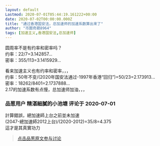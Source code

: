 ```yaml
---
layout: default
Lastmod: 2020-07-01T05:44:19.161222+00:00
date: 2020-07-02T00:00:00.000Z
title: "通过香港国安法，总加速师的加速系数算出来了"
author: "币圈奇葩8964"
tags: [加速主义,香港国安法,总加速师]
---
```


圆周率不是有约率和密率吗？  
约率：22/7=3.142857...  
密率：355/113=3.1415929...  
  
看来加速主义也有约率和密率，，，  
约率：50年不变/(2020年国安法通过-1997年香港“回归”)=50/23=2.173913...  
密率：18262/8401=2.1737888...  
2.17的加速系数有点慢，总加速师加油，，，

            
### 品葱用户 **精湛細膩的小池塘** 评论于 2020-07-01
        
計算錯誤，總加速師上台之前並未加速  
(2047-總加速師2012上台)/(2020-2012)=35/8=4.375  
這才是其真實功力
        






> [点击品葱原文参与讨论](https://pincong.rocks/article/id-21036__sort_key-agree_count__sort-DESC)

